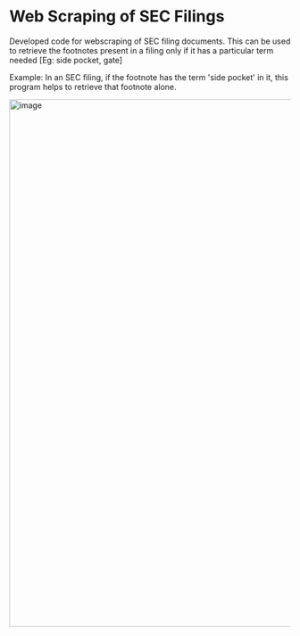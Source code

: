 # Web Scraping of SEC Filings
 Developed code for webscraping of SEC filing documents. This can be used to retrieve the footnotes present in a filing only if it has a particular term needed [Eg: side pocket, gate]






Example:
In an SEC filing, if the footnote has the term 'side pocket' in it, this program helps to retrieve that footnote alone.

 <img width="946" alt="image" src="https://github.com/Kaudilya/Web-Scraping-of-SEC-Filings/assets/137365036/763db854-caf8-468e-b86d-b04598358a93">

